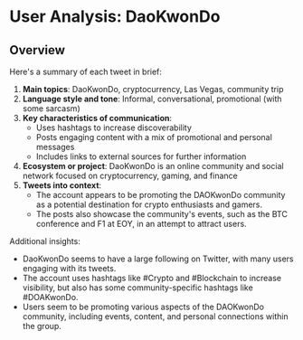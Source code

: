 # User Analysis: DaoKwonDo

## Overview

Here's a summary of each tweet in brief:

1. **Main topics**: DaoKwonDo, cryptocurrency, Las Vegas, community trip
2. **Language style and tone**: Informal, conversational, promotional (with some sarcasm)
3. **Key characteristics of communication**:
	* Uses hashtags to increase discoverability
	* Posts engaging content with a mix of promotional and personal messages
	* Includes links to external sources for further information
4. **Ecosystem or project**: DaoKwonDo is an online community and social network focused on cryptocurrency, gaming, and finance
5. **Tweets into context**:
	* The account appears to be promoting the DAOKwonDo community as a potential destination for crypto enthusiasts and gamers.
	* The posts also showcase the community's events, such as the BTC conference and F1 at EOY, in an attempt to attract users.

Additional insights:

* DaoKwonDo seems to have a large following on Twitter, with many users engaging with its tweets.
* The account uses hashtags like #Crypto and #Blockchain to increase visibility, but also has some community-specific hashtags like #DOAKwonDo.
* Users seem to be promoting various aspects of the DAOKwonDo community, including events, content, and personal connections within the group.